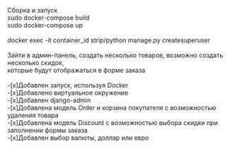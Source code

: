 Сборка и запуск<br>
sudo docker-compose build<br>
sudo docker-compose up<br>
<br>
docker exec -it container_id strip/python manage.py createsuperuser<br>
<br>
Зайти в админ-панель, создать несколько товаров, возможно создать несколько скидок, <br>
которые будут отображаться в форме заказа <br>
<br>
-[x]Добавлен запуск, используя Docker<br>
-[x]Добавлено виртуальное окружение<br>
-[x]Добавлен django-admin<br>
-[x]Добавлена модель Order и корзина покупателя с возможностью удаления товара<br>
-[x]Добавлена модель Discount с возможностью выбора скидки при заполнении формы заказа<br>
-[x]Добавлен выбор валюты, доллар или евро<br>


